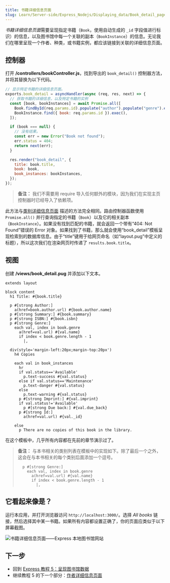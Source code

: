```yaml
---
title: 书籍详细信息页面
slug: Learn/Server-side/Express_Nodejs/Displaying_data/Book_detail_page
---
```


*书籍详细信息页面*需要呈现指定书籍（`Book`，使用自动生成的 `_id` 字段值进行标识）的信息，以及图书馆中每一个关联的副本（`BookInstance`）的信息。无论我们在哪里呈现一个作者、种类，或书籍实例，都应该链接到关联的详细信息页面。

## 控制器

打开 **/controllers/bookController.js**，找到导出的 `book_detail()` 控制器方法，并将其替换为以下代码。

```js
// 显示特定书籍的详细信息页面。
exports.book_detail = asyncHandler(async (req, res, next) => {
  // 获取书籍的详细信息，以及特定书籍的实例
  const [book, bookInstances] = await Promise.all([
    Book.findById(req.params.id).populate("author").populate("genre").exec(),
    BookInstance.find({ book: req.params.id }).exec(),
  ]);

  if (book === null) {
    // 没有结果。
    const err = new Error("Book not found");
    err.status = 404;
    return next(err);
  }

  res.render("book_detail", {
    title: book.title,
    book: book,
    book_instances: bookInstances,
  });
});
```

> **备注：** 我们不需要用 require 导入任何额外的模块，因为我们在实现主页控制器时已经导入了依赖项。

此方法与[类别详细信息页面](/zh-CN/docs/Learn/Server-side/Express_Nodejs/Displaying_data/Genre_detail_page) 描述的方法完全相同。路由控制器函数使用 `Promise.all()` 并行查询指定的书籍（`Book`）以及它的相关副本（`BookInstance`）。如果没有找到匹配的书籍，就会返回一个带有“404: Not Found”错误的 Error 对象。如果找到了书籍，那么就会使用“book_detail”模板呈现检索到的数据库信息。由于“title”键用于给网页命名（如“layout.pug”中定义的标题），所以这次我们在渲染网页时传递了 `results.book.title`。

## 视图

创建 **/views/book_detail.pug** 并添加以下文本。

```pug
extends layout

block content
  h1 Title: #{book.title}

  p #[strong Author:]
    a(href=book.author.url) #{book.author.name}
  p #[strong Summary:] #{book.summary}
  p #[strong ISBN:] #{book.isbn}
  p #[strong Genre:]
    each val, index in book.genre
      a(href=val.url) #{val.name}
      if index < book.genre.length - 1
        |,

  div(style='margin-left:20px;margin-top:20px')
    h4 Copies

    each val in book_instances
      hr
      if val.status=='Available'
        p.text-success #{val.status}
      else if val.status=='Maintenance'
        p.text-danger #{val.status}
      else
        p.text-warning #{val.status}
      p #[strong Imprint:] #{val.imprint}
      if val.status!='Available'
        p #[strong Due back:] #{val.due_back}
      p #[strong Id:]
        a(href=val.url) #{val._id}

    else
      p There are no copies of this book in the library.
```

在这个模板中，几乎所有内容都在先前的章节演示过了。

> **备注：** 与本书相关的类别列表在模板中的实现如下。除了最后一个之外，这会在与本书相关的每个类别后面添加一个逗号。
>
> ```pug
>   p #[strong Genre:]
>     each val, index in book.genre
>       a(href=val.url) #{val.name}
>       if index < book.genre.length - 1
>         |,
> ```

## 它看起来像是？

运行本应用，并打开浏览器访问 `http://localhost:3000/`。选择 _All books_ 链接，然后选择其中某一书籍。如果所有内容都设置正确了，你的页面应类似于以下屏幕截图。

![书籍详细信息页面——Express 本地图书馆网站](locallibary_express_book_detail.png)

## 下一步

- 回到 [Express 教程 5：呈现图书馆数据](/zh-CN/docs/Learn/Server-side/Express_Nodejs/Displaying_data)
- 继续教程 5 的下一个部分：[作者详细信息页面](/zh-CN/docs/Learn/Server-side/Express_Nodejs/Displaying_data/Author_detail_page)

